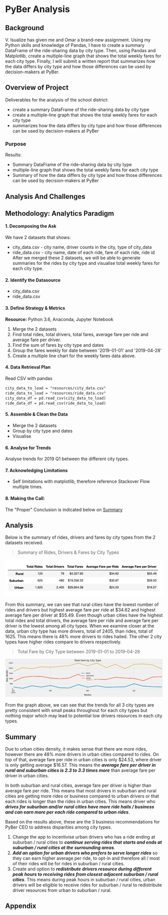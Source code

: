 # PyBer Analysis

## Background
V. Isualize has given me and Omar a brand-new assignment. Using my Python skills and knowledge of Pandas, I have to create a summary DataFrame of the ride-sharing data by city type. Then, using Pandas and Matplotlib, create a multiple-line graph that shows the total weekly fares for each city type. Finally, I will submit a written report that summarizes how the data differs by city type and how those differences can be used by decision-makers at PyBer.

## Overview of Project
Deliverables for the analysis of the school district:
* create a summary DataFrame of the ride-sharing data by city type
* create a multiple-line graph that shows the total weekly fares for each city type
* summarizes how the data differs by city type and how those differences can be used by decision-makers at PyBer

### Purpose

Results:
* Summary DataFrame of the ride-sharing data by city type
* multiple-line graph that shows the total weekly fares for each city type
* Summary of  how the data differs by city type and how those differences can be used by decision-makers at PyBer

## Analysis And Challenges

## Methodology: Analytics Paradigm

#### 1. Decomposing the Ask
We have 2 datasets that shows:
* city_data.csv -  city name, driver counts in the city, type of city_data
* ride_data.csv -  city name, date of each ride, fare of each ride, ride id
After we merged these 2 datasets, we will be able to generate summaries for the rides by city type and visualise total weekly fares for each city type.

#### 2. Identify the Datasource
* city_data.csv
* ride_data.csv

#### 3. Define Strategy & Metrics
**Resource:** Python 3.6, Anaconda, Jupyter Notebook

1. Merge the 2 datasets
1. Find total rides, total drivers, total fares, average fare per ride and average fare per driver.
1. Find the sum of fares by city type and dates
1. Group the fares weekly for date between '2019-01-01' and '2019-04-28'
1. Create a multiple line chart for the weekly fares data above.

 #### 4. Data Retrieval Plan
Read CSV with pandas
```
city_data_to_load = "resources/city_data.csv"
ride_data_to_load = "resources/ride_data.csv"
city_data_df = pd.read_csv(city_data_to_load)
ride_data_df = pd.read_csv(ride_data_to_load)

```

#### 5. Assemble & Clean the Data
* Merge the 2 datasets
* Group by city type and dates
* Visualise


#### 6. Analyse for Trends
Analyse trends for 2019 Q1 between the different city types.

#### 7. Acknowledging Limitations
* Self limitations with matplotlib, therefore reference Stackover Flow multiple times.

#### 8. Making the Call:
The "Proper" Conclusion is indicated below on [Summary](#summary)

## Analysis

Below is the summary of rides, drivers and fares by city types from the 2 datasets received.

>Summary of Rides, Drivers & Fares by City Types

![Pyber summary df](analysis/Pyber_summary_df.png)


From this summary, we can see that rural cities have the lowest number of rides and drivers but highest average fare per ride at $34.62 and highest average fare per driver at $55.49.
Even though urban cities have the highest total rides and total drivers, the average fare per ride and average fare per driver is the lowest among all city types. When we examine closer at the data, urban city type has more drivers, total of 2405, than rides, total of 1625. This means there is 48% more drivers to rides hailed.
The other 2 city types have higher rides compare to drivers respectively.


>Total Fare by City Type between 2019-01-01 to 2019-04-28

![Pyber summary](analysis/PyBer_fare_summary.png)

From the graph above, we can see that the trends for all 3 city types are pretty consistent with small peaks throughout for each city types but nothing major which may lead to potential low drivers resources in each city types.

## Summary

Due to urban cities density, it makes sense that there are more rides, however there are 48% more drivers in urban cities compared to rides. On top of that, average fare per ride in urban cities is only $24.53, where driver is only getting average $16.57. This means the _**average fare per driver in rural and suburban cities is 2.3 to 3.3 times more**_ than average fare per driver in urban cities.

In both suburban and rural cities, average fare per driver is higher than average fare per ride. This means that most drivers in suburban and rural cities are getting more rides or business compared to urban drivers or that each rides is longer than the rides in urban cities.  This means driver who _**drives for suburban and/or rural cities have more ride hails / business and can earn more per each ride compared to urban rides**_.

Based on the results above, these are the 3 business recommendations for PyBer CEO to address disparities among city types.

1. Change the app to incentivise urban drivers who has a ride ending at suburban / rural cities to _**continue serving rides that starts and ends at suburban / rural cities at the surrounding areas**_.
1. _**Add an option for urban drivers who prefers to serve longer rides**_ so they can earn higher average per ride, to opt-in and therefore all / most of their rides will be for rides in suburban / rural cities.
1. Create and option to _**redistribute drivers resource during different peak hours to receiving rides from closest adjacent suburban / rural cities**_. This means during peak hours in suburban / rural cities, urban drivers will be eligible to receive rides for suburban / rural to redistribute driver resources from urban to suburban / rural.


## Appendix
